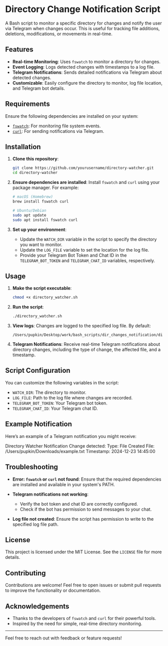 # Directory Change Notification Script

A Bash script to monitor a specific directory for changes and notify the user via Telegram when changes occur. This is useful for tracking file additions, deletions, modifications, or movements in real-time.

## Features

- **Real-time Monitoring**: Uses `fswatch` to monitor a directory for changes.
- **Event Logging**: Logs detected changes with timestamps to a log file.
- **Telegram Notifications**: Sends detailed notifications via Telegram about detected changes.
- **Customizable**: Easily configure the directory to monitor, log file location, and Telegram bot details.

## Requirements

Ensure the following dependencies are installed on your system:

- [`fswatch`](https://emcrisostomo.github.io/fswatch/): For monitoring file system events.
- [`curl`](https://curl.se/): For sending notifications via Telegram.

## Installation

1. **Clone this repository**:
    ```bash
    git clone https://github.com/yourusername/directory-watcher.git
    cd directory-watcher
    ```

2. **Ensure dependencies are installed**:
    Install `fswatch` and `curl` using your package manager. For example:
    ```bash
    # macOS (Homebrew)
    brew install fswatch curl

    # Ubuntu/Debian
    sudo apt update
    sudo apt install fswatch curl
    ```

3. **Set up your environment**:
    - Update the `WATCH_DIR` variable in the script to specify the directory you want to monitor.
    - Update the `LOG_FILE` variable to set the location for the log file.
    - Provide your Telegram Bot Token and Chat ID in the `TELEGRAM_BOT_TOKEN` and `TELEGRAM_CHAT_ID` variables, respectively.

## Usage

1. **Make the script executable**:
    ```bash
    chmod +x directory_watcher.sh
    ```

2. **Run the script**:
    ```bash
    ./directory_watcher.sh
    ```

3. **View logs**:
    Changes are logged to the specified log file. By default:
    ```
    /Users/pupkin/Desktop/work/bash_scripts/dir_changes_notification/directory_watcher.log
    ```

4. **Telegram Notifications**:
    Receive real-time Telegram notifications about directory changes, including the type of change, the affected file, and a timestamp.

## Script Configuration

You can customize the following variables in the script:

- `WATCH_DIR`: The directory to monitor.
- `LOG_FILE`: Path to the log file where changes are recorded.
- `TELEGRAM_BOT_TOKEN`: Your Telegram bot token.
- `TELEGRAM_CHAT_ID`: Your Telegram chat ID.

## Example Notification

Here’s an example of a Telegram notification you might receive:

Directory Watcher Notification Change detected: 
Type: File Created 
File: /Users/pupkin/Downloads/example.txt 
Timestamp: 2024-12-23 14:45:00

## Troubleshooting

- **Error: `fswatch` or `curl` not found**:
    Ensure that the required dependencies are installed and available in your system's PATH.

- **Telegram notifications not working**:
    - Verify the bot token and chat ID are correctly configured.
    - Check if the bot has permission to send messages to your chat.

- **Log file not created**:
    Ensure the script has permission to write to the specified log file path.

## License

This project is licensed under the MIT License. See the `LICENSE` file for more details.

## Contributing

Contributions are welcome! Feel free to open issues or submit pull requests to improve the functionality or documentation.

## Acknowledgements

- Thanks to the developers of `fswatch` and `curl` for their powerful tools.
- Inspired by the need for simple, real-time directory monitoring.

---

Feel free to reach out with feedback or feature requests!
